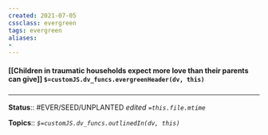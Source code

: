 ```yaml
---
created: 2021-07-05
cssclass: evergreen
tags: evergreen
aliases:
- 
---
```


#### [[Children in traumatic households expect more love than their parents can give]] `$=customJS.dv_funcs.evergreenHeader(dv, this)`


### <hr class="footnote"/>

**Status**:: #EVER/SEED/UNPLANTED 
*edited `=this.file.mtime`*

**Topics**:: 
*`$=customJS.dv_funcs.outlinedIn(dv, this)`*


